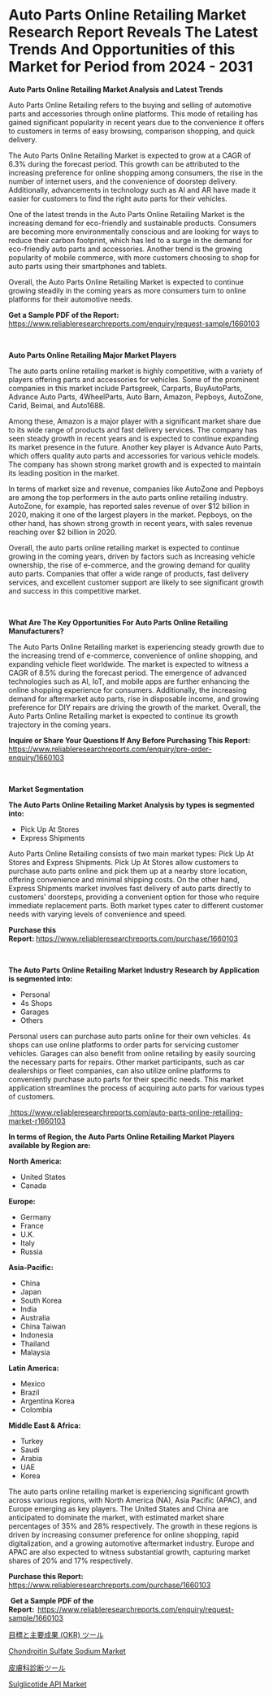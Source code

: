 <p><h1>Auto Parts Online Retailing Market Research Report Reveals The Latest Trends And Opportunities of this Market for Period from 2024 - 2031</h1></p><p><strong>Auto Parts Online Retailing Market Analysis and Latest Trends</strong></p>
<p><p>Auto Parts Online Retailing refers to the buying and selling of automotive parts and accessories through online platforms. This mode of retailing has gained significant popularity in recent years due to the convenience it offers to customers in terms of easy browsing, comparison shopping, and quick delivery.</p><p>The Auto Parts Online Retailing Market is expected to grow at a CAGR of 6.3% during the forecast period. This growth can be attributed to the increasing preference for online shopping among consumers, the rise in the number of internet users, and the convenience of doorstep delivery. Additionally, advancements in technology such as AI and AR have made it easier for customers to find the right auto parts for their vehicles.</p><p>One of the latest trends in the Auto Parts Online Retailing Market is the increasing demand for eco-friendly and sustainable products. Consumers are becoming more environmentally conscious and are looking for ways to reduce their carbon footprint, which has led to a surge in the demand for eco-friendly auto parts and accessories. Another trend is the growing popularity of mobile commerce, with more customers choosing to shop for auto parts using their smartphones and tablets.</p><p>Overall, the Auto Parts Online Retailing Market is expected to continue growing steadily in the coming years as more consumers turn to online platforms for their automotive needs.</p></p>
<p><strong>Get a Sample PDF of the Report:&nbsp;</strong> <a href="https://www.reliableresearchreports.com/enquiry/request-sample/1660103">https://www.reliableresearchreports.com/enquiry/request-sample/1660103</a></p>
<p>&nbsp;</p>
<p><strong>Auto Parts Online Retailing Major Market Players</strong></p>
<p><p>The auto parts online retailing market is highly competitive, with a variety of players offering parts and accessories for vehicles. Some of the prominent companies in this market include Partsgreek, Carparts, BuyAutoParts, Advance Auto Parts, 4WheelParts, Auto Barn, Amazon, Pepboys, AutoZone, Carid, Beimai, and Auto1688.</p><p>Among these, Amazon is a major player with a significant market share due to its wide range of products and fast delivery services. The company has seen steady growth in recent years and is expected to continue expanding its market presence in the future. Another key player is Advance Auto Parts, which offers quality auto parts and accessories for various vehicle models. The company has shown strong market growth and is expected to maintain its leading position in the market.</p><p>In terms of market size and revenue, companies like AutoZone and Pepboys are among the top performers in the auto parts online retailing industry. AutoZone, for example, has reported sales revenue of over $12 billion in 2020, making it one of the largest players in the market. Pepboys, on the other hand, has shown strong growth in recent years, with sales revenue reaching over $2 billion in 2020.</p><p>Overall, the auto parts online retailing market is expected to continue growing in the coming years, driven by factors such as increasing vehicle ownership, the rise of e-commerce, and the growing demand for quality auto parts. Companies that offer a wide range of products, fast delivery services, and excellent customer support are likely to see significant growth and success in this competitive market.</p></p>
<p>&nbsp;</p>
<p><strong>What Are The Key Opportunities For Auto Parts Online Retailing Manufacturers?</strong></p>
<p><p>The Auto Parts Online Retailing market is experiencing steady growth due to the increasing trend of e-commerce, convenience of online shopping, and expanding vehicle fleet worldwide. The market is expected to witness a CAGR of 8.5% during the forecast period. The emergence of advanced technologies such as AI, IoT, and mobile apps are further enhancing the online shopping experience for consumers. Additionally, the increasing demand for aftermarket auto parts, rise in disposable income, and growing preference for DIY repairs are driving the growth of the market. Overall, the Auto Parts Online Retailing market is expected to continue its growth trajectory in the coming years.</p></p>
<p><strong>Inquire or Share Your Questions If Any Before Purchasing This Report:</strong> <a href="https://www.reliableresearchreports.com/enquiry/pre-order-enquiry/1660103">https://www.reliableresearchreports.com/enquiry/pre-order-enquiry/1660103</a></p>
<p>&nbsp;</p>
<p><strong>Market Segmentation</strong></p>
<p><strong>The Auto Parts Online Retailing Market Analysis by types is segmented into:</strong></p>
<p><ul><li>Pick Up At Stores</li><li>Express Shipments</li></ul></p>
<p><p>Auto Parts Online Retailing consists of two main market types: Pick Up At Stores and Express Shipments. Pick Up At Stores allow customers to purchase auto parts online and pick them up at a nearby store location, offering convenience and minimal shipping costs. On the other hand, Express Shipments market involves fast delivery of auto parts directly to customers' doorsteps, providing a convenient option for those who require immediate replacement parts. Both market types cater to different customer needs with varying levels of convenience and speed.</p></p>
<p><strong>Purchase this Report:&nbsp;</strong><a href="https://www.reliableresearchreports.com/purchase/1660103">https://www.reliableresearchreports.com/purchase/1660103</a></p>
<p>&nbsp;</p>
<p><strong>The Auto Parts Online Retailing Market Industry Research by Application is segmented into:</strong></p>
<p><ul><li>Personal</li><li>4s Shops</li><li>Garages</li><li>Others</li></ul></p>
<p><p>Personal users can purchase auto parts online for their own vehicles. 4s shops can use online platforms to order parts for servicing customer vehicles. Garages can also benefit from online retailing by easily sourcing the necessary parts for repairs. Other market participants, such as car dealerships or fleet companies, can also utilize online platforms to conveniently purchase auto parts for their specific needs. This market application streamlines the process of acquiring auto parts for various types of customers.</p></p>
<p><a href="https://www.reliableresearchreports.com/auto-parts-online-retailing-market-r1660103">&nbsp;https://www.reliableresearchreports.com/auto-parts-online-retailing-market-r1660103</a></p>
<p><strong>In terms of Region, the Auto Parts Online Retailing Market Players available by Region are:</strong></p>
<p>
    <p> <strong> North America: </strong>
        <ul>
            <li>United States</li>
            <li>Canada</li>
        </ul>
        </p> 
    <p> <strong> Europe: </strong>
        <ul>
            <li>Germany</li>
            <li>France</li>
            <li>U.K.</li>
            <li>Italy</li>
            <li>Russia</li>
        </ul>
        </p> 
    <p> <strong> Asia-Pacific: </strong>
        <ul>
            <li>China</li>
            <li>Japan</li>
            <li>South Korea</li>
            <li>India</li>
            <li>Australia</li>
            <li>China Taiwan</li>
            <li>Indonesia</li>
            <li>Thailand</li>
            <li>Malaysia</li>
        </ul>
        </p> 
    <p> <strong> Latin America: </strong>
        <ul>
            <li>Mexico</li>
            <li>Brazil</li>
            <li>Argentina Korea</li>
            <li>Colombia</li>
        </ul>
        </p> 
    <p> <strong> Middle East & Africa: </strong>
        <ul>
            <li>Turkey</li>
            <li>Saudi</li>
            <li>Arabia</li>
            <li>UAE</li>
            <li>Korea</li>
        </ul>
    </p>
    </p>
<p><p>The auto parts online retailing market is experiencing significant growth across various regions, with North America (NA), Asia Pacific (APAC), and Europe emerging as key players. The United States and China are anticipated to dominate the market, with estimated market share percentages of 35% and 28% respectively. The growth in these regions is driven by increasing consumer preference for online shopping, rapid digitalization, and a growing automotive aftermarket industry. Europe and APAC are also expected to witness substantial growth, capturing market shares of 20% and 17% respectively.</p></p>
<p><strong>Purchase this Report: </strong><a href="https://www.reliableresearchreports.com/purchase/1660103">https://www.reliableresearchreports.com/purchase/1660103</a></p>
<p>&nbsp;<strong>Get a Sample PDF of the Report:&nbsp;&nbsp;</strong><a href="https://www.reliableresearchreports.com/enquiry/request-sample/1660103">https://www.reliableresearchreports.com/enquiry/request-sample/1660103</a></p>
<p><strong></strong></p>
<p><p><a href="https://github.com/JoanaNitzsche/Market-Research-Report-List-1/blob/main/2375475117941.md">目標と主要成果 (OKR) ツール</a></p><p><a href="https://github.com/arionmp/Market-Research-Report-List-3/blob/main/chondroitin-sulfate-sodium-market.md">Chondroitin Sulfate Sodium Market</a></p><p><a href="https://github.com/LenoraKris2023/Market-Research-Report-List-1/blob/main/1229824117940.md">皮膚科診断ツール</a></p><p><a href="https://github.com/markusgodoy/Market-Research-Report-List-3/blob/main/sulglicotide-api-market.md">Sulglicotide API Market</a></p></p>